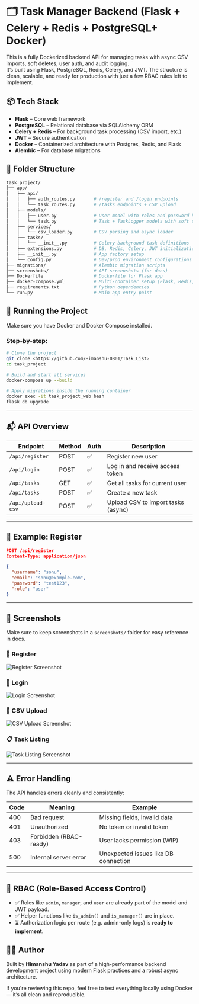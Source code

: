 
# 🗂️ Task Manager Backend (Flask + Celery + Redis + PostgreSQL+ Docker)

This is a fully Dockerized backend API for managing tasks with async CSV imports, soft deletes, user auth, and audit logging.  
It’s built using Flask, PostgreSQL, Redis, Celery, and JWT. The structure is clean, scalable, and ready for production with just a few RBAC rules left to implement.

## 📦 Tech Stack

- **Flask** – Core web framework
- **PostgreSQL** – Relational database via SQLAlchemy ORM
- **Celery + Redis** – For background task processing (CSV import, etc.)
- **JWT** – Secure authentication
- **Docker** – Containerized architecture with Postgres, Redis, and Flask
- **Alembic** – For database migrations

## 📁 Folder Structure
```bash
task_project/
├── app/
│   ├── api/
│   │   ├── auth_routes.py       # /register and /login endpoints
│   │   └── task_routes.py       # /tasks endpoints + CSV upload
│   ├── models/
│   │   ├── user.py              # User model with roles and password hashing
│   │   └── task.py              # Task + TaskLogger models with soft delete
│   ├── services/
│   │   └── csv_loader.py        # CSV parsing and async loader
│   ├── tasks/
│   │   └── __init__.py          # Celery background task definitions
│   ├── extensions.py            # DB, Redis, Celery, JWT initialization
│   ├── __init__.py              # App factory setup
│   └── config.py                # Dev/prod environment configurations
├── migrations/                  # Alembic migration scripts
├── screenshots/                 # API screenshots (for docs)
├── Dockerfile                   # Dockerfile for Flask app
├── docker-compose.yml           # Multi-container setup (Flask, Redis, Postgres)
├── requirements.txt             # Python dependencies
└── run.py                       # Main app entry point

```

## 🔧 Running the Project

Make sure you have Docker and Docker Compose installed.

### Step-by-step:

```bash
# Clone the project
git clone <https://github.com/Himanshu-0801/Task_List>
cd task_project

# Build and start all services
docker-compose up --build

# Apply migrations inside the running container
docker exec -it task_project_web bash
flask db upgrade
```

---

## 📬 API Overview

| Endpoint               | Method | Auth | Description                        |
|------------------------|--------|------|------------------------------------|
| `/api/register`        | POST   | ✅   | Register new user                  |
| `/api/login`           | POST   | ✅   | Log in and receive access token    |
| `/api/tasks`           | GET    | ✅   | Get all tasks for current user     |
| `/api/tasks`           | POST   | ✅   | Create a new task                  |
| `/api/upload-csv`      | POST   | ✅   | Upload CSV to import tasks (async) |

---

## 🧪 Example: Register

```json
POST /api/register
Content-Type: application/json

{
  "username": "sonu",
  "email": "sonu@example.com",
  "password": "test123",
  "role": "user"
}
```

---

## 📸 Screenshots

Make sure to keep screenshots in a `screenshots/` folder for easy reference in docs.

### 🔐 Register
![Register Screenshot](task_project/Screenshots/Register_SS.png)

### 🔑 Login
![Login Screenshot](task_project/Screenshots/auth_login_SS.png)

### 🧾 CSV Upload
![CSV Upload Screenshot](task_project/Screenshots/csv_upload_SS.png)

### 📋 Task Listing
![Task Listing Screenshot](/home/sonu/Desktop/Screenshots/api-task_SS.png)

---

## ⚠️ Error Handling

The API handles errors cleanly and consistently:

| Code | Meaning                        | Example                                |
|------|--------------------------------|----------------------------------------|
| 400  | Bad request                    | Missing fields, invalid data           |
| 401  | Unauthorized                   | No token or invalid token              |
| 403  | Forbidden (RBAC-ready)         | User lacks permission (WIP)            |
| 500  | Internal server error          | Unexpected issues like DB connection   |

---

## 🔐 RBAC (Role-Based Access Control)

- ✅ Roles like `admin`, `manager`, and `user` are already part of the model and JWT payload.
- ✅ Helper functions like `is_admin()` and `is_manager()` are in place.
- ⏳ Authorization logic per route (e.g. admin-only logs) is **ready to implement**.


## 🙋‍♂️ Author

Built by **Himanshu Yadav** as part of a high-performance backend development project using modern Flask practices and a robust async architecture.

If you're reviewing this repo, feel free to test everything locally using Docker — it’s all clean and reproducible.

